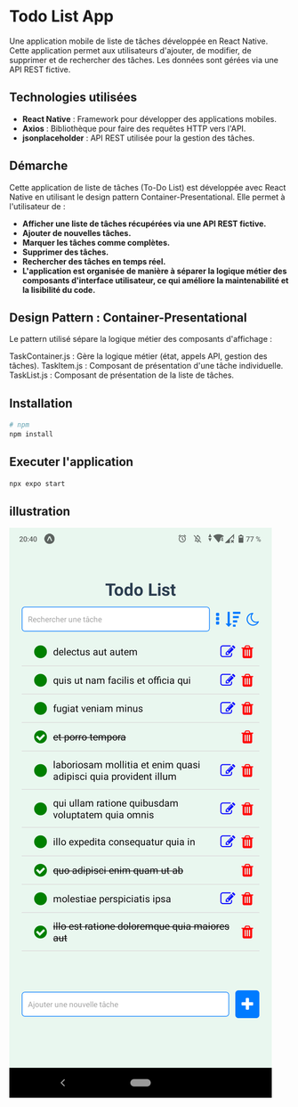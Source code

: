# Todo List App

Une application mobile de liste de tâches développée en React Native. Cette application permet aux utilisateurs d'ajouter, de modifier, de supprimer et de rechercher des tâches. Les données sont gérées via une API REST fictive.


## Technologies utilisées

- **React Native** : Framework pour développer des applications mobiles.
- **Axios** : Bibliothèque pour faire des requêtes HTTP vers l'API.
- **jsonplaceholder** : API REST utilisée pour la gestion des tâches.

## Démarche

Cette application de liste de tâches (To-Do List) est développée avec React Native en utilisant le design pattern Container-Presentational. Elle permet à l'utilisateur de :

- **Afficher une liste de tâches récupérées via une API REST fictive.**
- **Ajouter de nouvelles tâches.**
- **Marquer les tâches comme complètes.**
- **Supprimer des tâches.**
- **Rechercher des tâches en temps réel.**
- **L'application est organisée de manière à séparer la logique métier des composants d'interface utilisateur, ce qui améliore la maintenabilité et la lisibilité du code.**

## Design Pattern : Container-Presentational
Le pattern utilisé sépare la logique métier des composants d'affichage :

TaskContainer.js : Gère la logique métier (état, appels API, gestion des tâches).
TaskItem.js : Composant de présentation d'une tâche individuelle.
TaskList.js : Composant de présentation de la liste de tâches.

## Installation

```bash
# npm
npm install

```

## Executer l'application 

```bash
npx expo start
```

## illustration

![Texte alternatif pour l'image](assets/Screenshot_20241007-204001.png)
